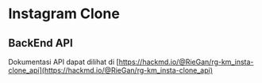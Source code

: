 # Instagram Clone

## BackEnd API
Dokumentasi API dapat dilihat di [https://hackmd.io/@RieGan/rg-km_insta-clone_api](https://hackmd.io/@RieGan/rg-km_insta-clone_api)


